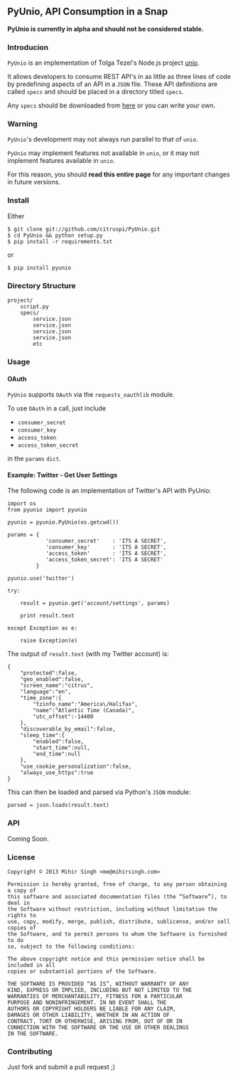 ## PyUnio, API Consumption in a Snap

__PyUnio is currently in alpha and should not be considered stable.__

### Introducion

`PyUnio` is an implementation of Tolga Tezel's Node.js project [unio](https://github.com/ttezel/unio). 
 
It allows developers to consume REST API's in as little as three lines of code by predefining aspects of an API in a `JSON` file. These API definitions are called `specs` and should be placed in a directory titled `specs`.

Any `specs` should be downloaded from [here](https://github.com/ttezel/unio/tree/master/specs) or you can write your own.

### Warning

`PyUnio`'s development may not always run parallel to that of `unio`. 

`PyUnio` may implement features not available in `unio`, or it may not implement features available in `unio`.

For this reason, you should __read this entire page__ for any important changes in future versions.

### Install

Either

	$ git clone git://github.com/citruspi/PyUnio.git
	$ cd PyUnio && python setup.py
	$ pip install -r requirements.txt
    
or

	$ pip install pyunio
	
### Directory Structure

	project/
		script.py
		specs/
			service.json
			service.json
			service.json
			service.json
			etc
	
### Usage

#### OAuth

`PyUnio` supports `OAuth` via the `requests_oauthlib` module.

To use `OAuth` in a call, just include

* `consumer_secret`
* `consumer_key`
* `access_token`
* `access_token_secret`

in the `params` `dict`.

#### Example: Twitter - Get User Settings

The following code is an implementation of Twitter's API with PyUnio:

	import os
	from pyunio import pyunio
	
	pyunio = pyunio.PyUnio(os.getcwd())
	
	params = {
				'consumer_secret'    : 'ITS A SECRET',
				'consumer_key'       : 'ITS A SECRET',
				'access_token'       : 'ITS A SECRET',
				'access_token_secret': 'ITS A SECRET'
			 }
	
	pyunio.use('twitter')
	
	try:
	
		result = pyunio.get('account/settings', params)
	
		print result.text
		
	except Exception as e:
	
		raise Exception(e)

The output of `result.text` (with my Twitter account) is:

	{
		"protected":false,
		"geo_enabled":false,
		"screen_name":"citrus",
		"language":"en",
		"time_zone":{
			"tzinfo_name":"America\/Halifax",
			"name":"Atlantic Time (Canada)",
			"utc_offset":-14400
		},
		"discoverable_by_email":false,
		"sleep_time":{
			"enabled":false,
			"start_time":null,
			"end_time":null
		},
		"use_cookie_personalization":false,
		"always_use_https":true
	}

This can then be loaded and parsed via Python's `JSON` module:

	parsed = json.loads(result.text)

### API

Coming Soon.

### License

	Copyright © 2013 Mihir Singh <me@mihirsingh.com>
    
    Permission is hereby granted, free of charge, to any person obtaining a copy of 
    this software and associated documentation files (the “Software”), to deal in 
    the Software without restriction, including without limitation the rights to 
    use, copy, modify, merge, publish, distribute, sublicense, and/or sell copies of 
    the Software, and to permit persons to whom the Software is furnished to do 
    so, subject to the following conditions:
    
    The above copyright notice and this permission notice shall be included in all 
    copies or substantial portions of the Software.
    
    THE SOFTWARE IS PROVIDED “AS IS”, WITHOUT WARRANTY OF ANY 
    KIND, EXPRESS OR IMPLIED, INCLUDING BUT NOT LIMITED TO THE 
    WARRANTIES OF MERCHANTABILITY, FITNESS FOR A PARTICULAR 
    PURPOSE AND NONINFRINGEMENT. IN NO EVENT SHALL THE 
    AUTHORS OR COPYRIGHT HOLDERS BE LIABLE FOR ANY CLAIM, 
    DAMAGES OR OTHER LIABILITY, WHETHER IN AN ACTION OF 
    CONTRACT, TORT OR OTHERWISE, ARISING FROM, OUT OF OR IN 
    CONNECTION WITH THE SOFTWARE OR THE USE OR OTHER DEALINGS 
    IN THE SOFTWARE.
    
### Contributing

Just fork and submit a pull request ;)
